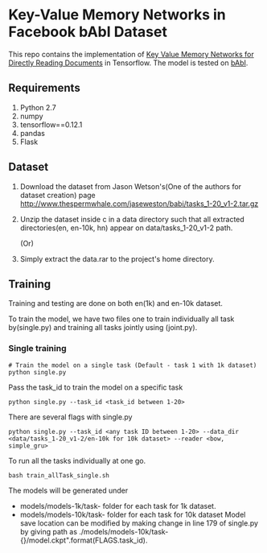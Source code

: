 # Key-Value Memory Networks in Facebook bAbI Dataset

This repo contains the implementation of [Key Value Memory Networks for Directly Reading Documents](https://arxiv.org/abs/1606.03126) in Tensorflow. The model is tested on [bAbI](http://arxiv.org/abs/1502.05698).


## Requirements

1. Python 2.7
2. numpy
3. tensorflow==0.12.1
4. pandas
5. Flask


## Dataset

1. Download the dataset from Jason Wetson's(One of the authors for dataset creation) page http://www.thespermwhale.com/jaseweston/babi/tasks_1-20_v1-2.tar.gz
2. Unzip the dataset inside c in a data directory such that all extracted directories(en, en-10k, hn) appear on data/tasks_1-20_v1-2 path.

     (Or)

1. Simply extract the data.rar to the project's home directory.

## Training
Training and testing are done on both en(1k) and en-10k dataset.

To train the model, we have two files one to train individually all task by(single.py) and training all tasks jointly using (joint.py).

### Single training

```
# Train the model on a single task (Default - task 1 with 1k dataset)
python single.py
```
Pass the task_id to train the model on a specific task
```
python single.py --task_id <task_id between 1-20>
```
There are several flags with single.py
```
python single.py --task_id <any task ID between 1-20> --data_dir <data/tasks_1-20_v1-2/en-10k for 10k dataset> --reader <bow, simple_gru>
```
To run all the tasks individually at one go.
```
bash train_allTask_single.sh
```
The models will be generated under 
 - models/models-1k/task-<ID> folder for each task for 1k dataset.
 - models/models-10k/task-<ID> folder for each task for 10k dataset
Model save location can be modified by making change in line 179 of single.py by giving path as ./models/models-10k/task-{}/model.ckpt".format(FLAGS.task_id).


